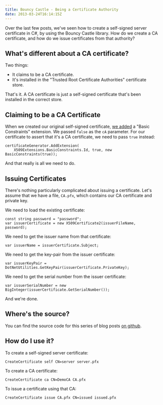 ```yaml
---
title: Bouncy Castle - Being a Certificate Authority
date: 2013-03-24T16:14:15Z
---
```

Over the last few posts, we've seen how to create a self-signed server certificate in C#, by using the Bouncy Castle library. How do we create a CA certificate, and how do we issue certificates from that authority?

What's different about a CA certificate?
--

Two things:

* It claims to be a CA certificate.
* It's installed in the "Trusted Root Certificate Authorities" certificate store.

That's it. A CA certificate is just a self-signed certificate that's been installed in the correct store.

Claiming to be a CA Certificate
--

When we created our original self-signed certificate, [we added](https://blog.differentpla.net/b/2013/21/20/bouncy-castle---missing-certificate-attributes#basicconstraints) a "Basic Constraints" extension. We passed `false` as the `cA` parameter. For our certificate to assert that it's a CA certificate, we need to pass `true` instead:

    certificateGenerator.AddExtension(
	    X509Extensions.BasicConstraints.Id, true, new BasicConstraints(true));
	
And that really is all we need to do.

Issuing Certificates
--

There's nothing particularly complicated about issuing a certificate. Let's assume that we have a file, `CA.pfx`, which contains our CA certificate and private key.

We need to load the existing certificate:

	const string password = "password";
	var issuerCertificate = new X509Certificate2(issuerFileName, password);
	
We need to get the issuer name from that certificate:

	var issuerName = issuerCertificate.Subject;

We need to get the key-pair from the issuer certificate:

    var issuerKeyPair = DotNetUtilities.GetKeyPair(issuerCertificate.PrivateKey);

We need to get the serial number from the issuer certificate:

    var issuerSerialNumber = new BigInteger(issuerCertificate.GetSerialNumber());

And we're done.

Where's the source?
--

You can find the source code for this series of blog posts [on github](http://github.com/rlipscombe/bouncy-castle-csharp).

How do I use it?
--

To create a self-signed server certificate:

	CreateCertificate self CN=server server.pfx

To create a CA certificate:

	CreateCertificate ca CN=DemoCA CA.pfx

To issue a certificate using that CA:

	CreateCertificate issue CA.pfx CN=issued issued.pfx

